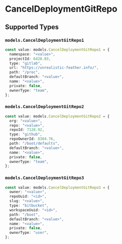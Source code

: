 # CancelDeploymentGitRepo


## Supported Types

### `models.CancelDeploymentGitRepo1`

```typescript
const value: models.CancelDeploymentGitRepo1 = {
  namespace: "<value>",
  projectId: 6428.03,
  type: "gitlab",
  url: "https://unrealistic-feather.info/",
  path: "/proc",
  defaultBranch: "<value>",
  name: "<value>",
  private: false,
  ownerType: "team",
};
```

### `models.CancelDeploymentGitRepo2`

```typescript
const value: models.CancelDeploymentGitRepo2 = {
  org: "<value>",
  repo: "<value>",
  repoId: 7128.92,
  type: "github",
  repoOwnerId: 8304.76,
  path: "/boot/defaults",
  defaultBranch: "<value>",
  name: "<value>",
  private: false,
  ownerType: "team",
};
```

### `models.CancelDeploymentGitRepo3`

```typescript
const value: models.CancelDeploymentGitRepo3 = {
  owner: "<value>",
  repoUuid: "<id>",
  slug: "<value>",
  type: "bitbucket",
  workspaceUuid: "<id>",
  path: "/boot",
  defaultBranch: "<value>",
  name: "<value>",
  private: false,
  ownerType: "user",
};
```

